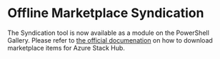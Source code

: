 # Offline Marketplace Syndication

The Syndication tool is now available as a module on the PowerShell Gallery. Please refer to [the official documenation](https://docs.microsoft.com/en-us/azure-stack/operator/azure-stack-download-azure-marketplace-item?view=azs-2002&pivots=state-disconnected) on how to download marketplace items for Azure Stack Hub.

